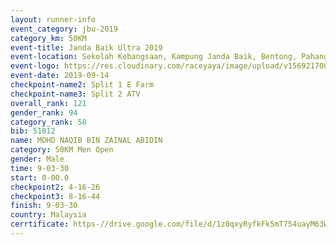 ```yaml
---
layout: runner-info 
event_category: jbu-2019 
category_km: 50KM 
event-title: Janda Baik Ultra 2019
event-location: Sekolah Kebangsaan, Kampung Janda Baik, Bentong, Pahang, Malaysia 
event-logo: https://res.cloudinary.com/raceyaya/image/upload/v1569217009/logo/janda-baik_vch1pc.jpg 
event-date: 2019-09-14 
checkpoint-name2: Split 1 E Farm 
checkpoint-name3: Split 2 ATV 
overall_rank: 121
gender_rank: 94
category_rank: 58
bib: 51012
name: MOHD NAQIB BIN ZAINAL ABIDIN
category: 50KM Men Open
gender: Male
time: 9-03-30
start: 0-00.0
checkpoint2: 4-16-26
checkpoint3: 8-16-44
finish: 9-03-30
country: Malaysia
cerrtificate: https-//drive.google.com/file/d/1z0qxyRyfkFk5mT754uayM63W8ydZ8GCf/view?usp=sharing
---
```

